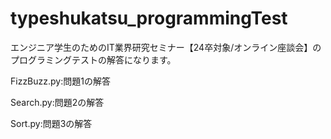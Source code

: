 # typeshukatsu_programmingTest
エンジニア学生のためのIT業界研究セミナー【24卒対象/オンライン座談会】のプログラミングテストの解答になります。

FizzBuzz.py:問題1の解答

Search.py:問題2の解答

Sort.py:問題3の解答



